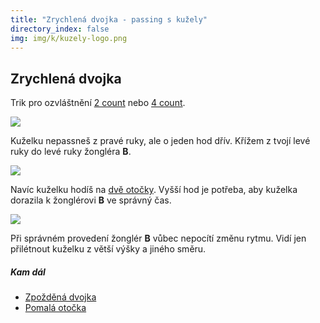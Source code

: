 ```yaml
---
title: "Zrychlená dvojka - passing s kužely"
directory_index: false
img: img/k/kuzely-logo.png
---
```


## Zrychlená dvojka


Trik pro ozvláštnění <a href="2count.html" title="Rychlejší passování.">2 count</a> nebo <a href="4count.html" title="Základ passování.">4 count</a>.

![](img/k/kuzely-passing-zrychlenadvojkaa.png)

Kuželku nepassneš z pravé ruky, ale o jeden hod dřív. Křížem z tvojí levé ruky do levé ruky žongléra **B**.

![](img/k/kuzely-passing-zrychlenadvojkab.png)

Navíc kuželku hodíš na <a href="/kuzely/passing/hody.html#double" title="Hod na dvě otočky.">dvě otočky</a>. Vyšší hod je potřeba, aby kuželka dorazila k žonglérovi **B** ve správný čas.

![](img/k/kuzely-passing-zrychlenadvojkac.png)

Při správném provedení žonglér **B** vůbec nepocítí změnu rytmu. Vidí jen přilétnout kuželku z větší výšky a jiného směru.


##### Kam dál

- [Zpožděná dvojka](/kuzely/passing/zpozdena-dvojka.html "Jednoduchý trik pro 2 count a 4 count.")
- [Pomalá otočka](/kuzely/passing/pomala-otocka.html "Při házení 4 count je dostatek času i na otočk")
